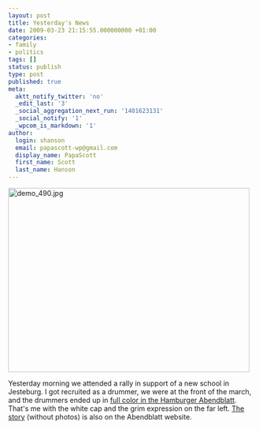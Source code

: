 ```yaml
---
layout: post
title: Yesterday's News
date: 2009-03-23 21:15:55.000000000 +01:00
categories:
- family
- politics
tags: []
status: publish
type: post
published: true
meta:
  aktt_notify_twitter: 'no'
  _edit_last: '3'
  _social_aggregation_next_run: '1401623131'
  _social_notify: '1'
  _wpcom_is_markdown: '1'
author:
  login: shanson
  email: papascott-wp@gmail.com
  display_name: PapaScott
  first_name: Scott
  last_name: Hanson
---
```

<p><img src="http://www.papascott.de/wordpress/wp-content/uploads/2009/03/demo-490.jpg" alt="demo_490.jpg" border="0" width="490" height="373" /></p>
<p>Yesterday morning we attended a rally in support of a new school in Jesteburg. I got recruited as a drummer, we were at the front of the march, and the drummers ended up in <a href="http://www.papascott.de/wordpress/wp-content/uploads/2009/03/abendblatt-demo.pdf" title="abendblatt_demo.pdf">full color in the Hamburger Abendblatt</a>. That's me with the white cap and the grim expression on the far left. <a href="http://www.abendblatt.de/daten/2009/03/23/1095300.html">The story</a> (without photos) is also on the Abendblatt website.</p>
